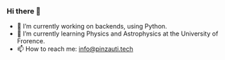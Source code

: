 ### Hi there 👋

- 🔭 I’m currently working on backends, using Python.
- 🌱 I’m currently learning Physics and Astrophysics at the University of Frorence.
- 📫 How to reach me: info@pinzauti.tech
